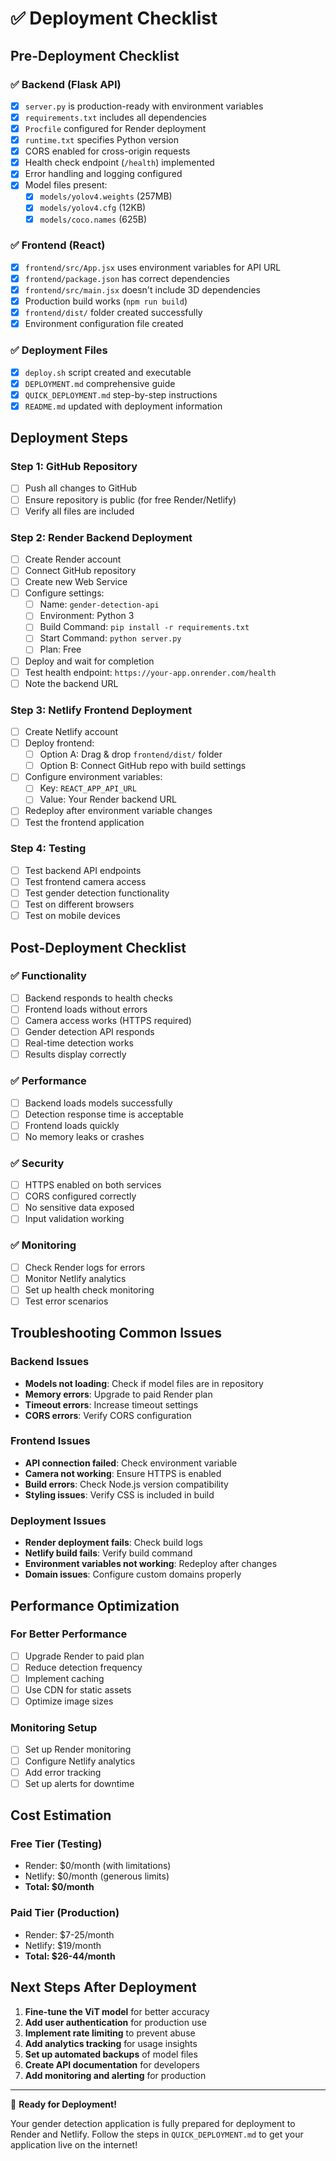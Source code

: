 # ✅ Deployment Checklist

## Pre-Deployment Checklist

### ✅ Backend (Flask API)
- [x] `server.py` is production-ready with environment variables
- [x] `requirements.txt` includes all dependencies
- [x] `Procfile` configured for Render deployment
- [x] `runtime.txt` specifies Python version
- [x] CORS enabled for cross-origin requests
- [x] Health check endpoint (`/health`) implemented
- [x] Error handling and logging configured
- [x] Model files present:
  - [x] `models/yolov4.weights` (257MB)
  - [x] `models/yolov4.cfg` (12KB)
  - [x] `models/coco.names` (625B)

### ✅ Frontend (React)
- [x] `frontend/src/App.jsx` uses environment variables for API URL
- [x] `frontend/package.json` has correct dependencies
- [x] `frontend/src/main.jsx` doesn't include 3D dependencies
- [x] Production build works (`npm run build`)
- [x] `frontend/dist/` folder created successfully
- [x] Environment configuration file created

### ✅ Deployment Files
- [x] `deploy.sh` script created and executable
- [x] `DEPLOYMENT.md` comprehensive guide
- [x] `QUICK_DEPLOYMENT.md` step-by-step instructions
- [x] `README.md` updated with deployment information

## Deployment Steps

### Step 1: GitHub Repository
- [ ] Push all changes to GitHub
- [ ] Ensure repository is public (for free Render/Netlify)
- [ ] Verify all files are included

### Step 2: Render Backend Deployment
- [ ] Create Render account
- [ ] Connect GitHub repository
- [ ] Create new Web Service
- [ ] Configure settings:
  - [ ] Name: `gender-detection-api`
  - [ ] Environment: Python 3
  - [ ] Build Command: `pip install -r requirements.txt`
  - [ ] Start Command: `python server.py`
  - [ ] Plan: Free
- [ ] Deploy and wait for completion
- [ ] Test health endpoint: `https://your-app.onrender.com/health`
- [ ] Note the backend URL

### Step 3: Netlify Frontend Deployment
- [ ] Create Netlify account
- [ ] Deploy frontend:
  - [ ] Option A: Drag & drop `frontend/dist/` folder
  - [ ] Option B: Connect GitHub repo with build settings
- [ ] Configure environment variables:
  - [ ] Key: `REACT_APP_API_URL`
  - [ ] Value: Your Render backend URL
- [ ] Redeploy after environment variable changes
- [ ] Test the frontend application

### Step 4: Testing
- [ ] Test backend API endpoints
- [ ] Test frontend camera access
- [ ] Test gender detection functionality
- [ ] Test on different browsers
- [ ] Test on mobile devices

## Post-Deployment Checklist

### ✅ Functionality
- [ ] Backend responds to health checks
- [ ] Frontend loads without errors
- [ ] Camera access works (HTTPS required)
- [ ] Gender detection API responds
- [ ] Real-time detection works
- [ ] Results display correctly

### ✅ Performance
- [ ] Backend loads models successfully
- [ ] Detection response time is acceptable
- [ ] Frontend loads quickly
- [ ] No memory leaks or crashes

### ✅ Security
- [ ] HTTPS enabled on both services
- [ ] CORS configured correctly
- [ ] No sensitive data exposed
- [ ] Input validation working

### ✅ Monitoring
- [ ] Check Render logs for errors
- [ ] Monitor Netlify analytics
- [ ] Set up health check monitoring
- [ ] Test error scenarios

## Troubleshooting Common Issues

### Backend Issues
- **Models not loading**: Check if model files are in repository
- **Memory errors**: Upgrade to paid Render plan
- **Timeout errors**: Increase timeout settings
- **CORS errors**: Verify CORS configuration

### Frontend Issues
- **API connection failed**: Check environment variable
- **Camera not working**: Ensure HTTPS is enabled
- **Build errors**: Check Node.js version compatibility
- **Styling issues**: Verify CSS is included in build

### Deployment Issues
- **Render deployment fails**: Check build logs
- **Netlify build fails**: Verify build command
- **Environment variables not working**: Redeploy after changes
- **Domain issues**: Configure custom domains properly

## Performance Optimization

### For Better Performance
- [ ] Upgrade Render to paid plan
- [ ] Reduce detection frequency
- [ ] Implement caching
- [ ] Use CDN for static assets
- [ ] Optimize image sizes

### Monitoring Setup
- [ ] Set up Render monitoring
- [ ] Configure Netlify analytics
- [ ] Add error tracking
- [ ] Set up alerts for downtime

## Cost Estimation

### Free Tier (Testing)
- Render: $0/month (with limitations)
- Netlify: $0/month (generous limits)
- **Total: $0/month**

### Paid Tier (Production)
- Render: $7-25/month
- Netlify: $19/month
- **Total: $26-44/month**

## Next Steps After Deployment

1. **Fine-tune the ViT model** for better accuracy
2. **Add user authentication** for production use
3. **Implement rate limiting** to prevent abuse
4. **Add analytics tracking** for usage insights
5. **Set up automated backups** of model files
6. **Create API documentation** for developers
7. **Add monitoring and alerting** for production

---

🎉 **Ready for Deployment!** 

Your gender detection application is fully prepared for deployment to Render and Netlify. Follow the steps in `QUICK_DEPLOYMENT.md` to get your application live on the internet! 